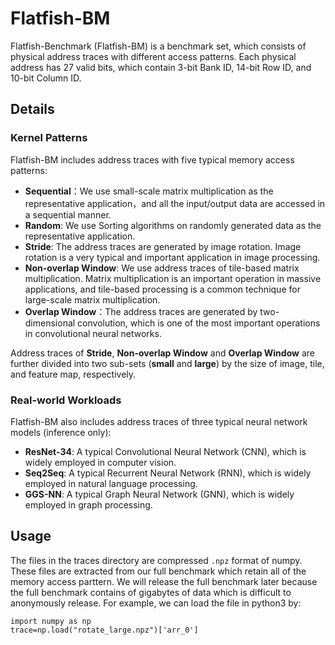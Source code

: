 # Flatfish-BM
Flatfish-Benchmark (Flatfish-BM) is a benchmark set, which consists of physical address traces with different access patterns. Each physical address has 27 valid bits, which contain 3-bit Bank ID, 14-bit Row ID, and 10-bit Column ID.

## Details
### Kernel Patterns
Flatfish-BM includes address traces with five typical memory access patterns: 
- **Sequential**：We use small-scale matrix multiplication as the representative application，and all the input/output data are accessed in a sequential manner.
- **Random**: We use Sorting algorithms on randomly generated data as the representative application.
- **Stride**: The address traces are generated by image rotation. Image rotation is a very typical and important application in image processing.
- **Non-overlap Window**: We use address traces of tile-based matrix multiplication. Matrix multiplication is an important operation in massive applications, and tile-based processing is a common technique for large-scale matrix multiplication.
- **Overlap Window**：The address traces are generated by two-dimensional convolution, which is one of the most important operations in convolutional neural networks.

Address traces of **Stride**, **Non-overlap Window** and **Overlap Window** are further divided into two sub-sets (**small** and **large**) by the size of image, tile, and feature map, respectively.

### Real-world Workloads
Flatfish-BM also includes address traces of three typical neural network models (inference only):
- **ResNet-34**: A typical Convolutional Neural Network (CNN), which is widely employed in computer vision.
- **Seq2Seq**: A typical Recurrent Neural Network (RNN), which is widely employed in natural language processing.
- **GGS-NN**: A typical Graph Neural Network (GNN), which is widely employed in graph processing.

## Usage
The files in the traces directory are compressed ``.npz`` format of numpy. These files are extracted from our full benchmark which retain all of the memory access parttern. We will release the full benchmark later because the full benchmark contains of gigabytes of data which is difficult to anonymously release. 
For example, we can load the file in python3 by:

```python3
import numpy as np
trace=np.load("rotate_large.npz")['arr_0']
```

